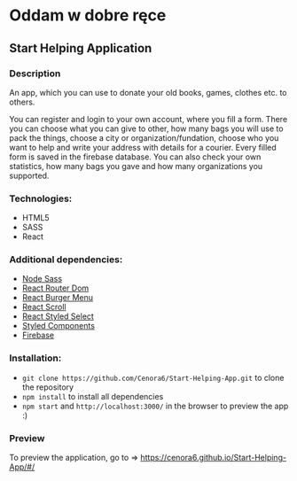 # Oddam w dobre ręce
## Start Helping Application

### Description
An app, which you can use to donate your old books, games, clothes etc. to others.

You can register and login to your own account, where you fill a form. There you can choose what you can give to other, how many bags you will use to pack the things, choose a city or organization/fundation, choose who you want to help and write your address with details for a courier. Every filled form is saved in the firebase database. You can also check your own statistics, how many bags you gave and how many organizations you supported. 
 
### Technologies:
- HTML5
- SASS
- React

### Additional dependencies: 
- [Node Sass](https://www.npmjs.com/package/node-sass/)
- [React Router Dom](https://www.npmjs.com/package/react-router-dom/)
- [React Burger Menu](https://www.npmjs.com/package/react-burger-menu/)
- [React Scroll](https://www.npmjs.com/package/react-scroll/)
- [React Styled Select](https://www.npmjs.com/package/react-styled-select/)
- [Styled Components](https://www.npmjs.com/package/styled-components/)
- [Firebase](https://www.npmjs.com/package/firebase/)

### Installation:

-  ```git clone https://github.com/Cenora6/Start-Helping-App.git``` to clone the repository
- ```npm install``` to install all dependencies
- ```npm start``` and ```http://localhost:3000/``` in the browser to preview the app :)

### Preview
To preview the application, go to ⇒ https://cenora6.github.io/Start-Helping-App/#/
